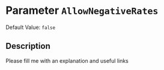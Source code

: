 # Parameter `AllowNegativeRates`
Default Value: `false`

## Description
Please fill me with an explanation and useful links

